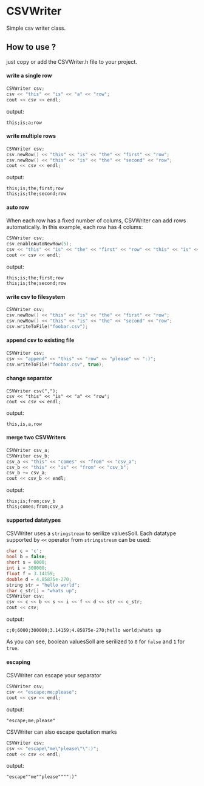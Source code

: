 # CSVWriter

Simple csv writer class.

## How to use ?

just copy or add the CSVWriter.h file to your project.

#### write a single row

```c++
CSVWriter csv;
csv << "this" << "is" << "a" << "row";
cout << csv << endl;
```

output:

```
this;is;a;row
```

#### write multiple rows

```c++
CSVWriter csv;
csv.newRow() << "this" << "is" << "the" << "first" << "row";
csv.newRow() << "this" << "is" << "the" << "second" << "row";
cout << csv << endl;
```

output:

```
this;is;the;first;row
this;is;the;second;row
```

#### auto row

When each row has a fixed number of colums, CSVWriter can add rows automatically. In this example, each row has 4
colums:

```c++
CSVWriter csv;
csv.enableAutoNewRow(5);
csv << "this" << "is" << "the" << "first" << "row" << "this" << "is" << "the" << "second" << "row";
cout << csv << endl;
```

output:

```
this;is;the;first;row
this;is;the;second;row
```

#### write csv to filesystem

```c++
CSVWriter csv;
csv.newRow() << "this" << "is" << "the" << "first" << "row";
csv.newRow() << "this" << "is" << "the" << "second" << "row";
csv.writeToFile("foobar.csv");
```

#### append csv to existing file

```c++
CSVWriter csv;
csv << "append" << "this" << "row" << "please" << ":)";
csv.writeToFile("foobar.csv", true);
```

#### change separator

```
CSVWriter csv(",");
csv << "this" << "is" << "a" << "row";
cout << csv << endl;
```

output:

```
this,is,a,row
```

#### merge two CSVWriters

```c++
CSVWriter csv_a;
CSVWriter csv_b;
csv_a << "this" << "comes" << "from" << "csv_a";
csv_b << "this" << "is" << "from" << "csv_b";
csv_b += csv_a;
cout << csv_b << endl;
```

output:

```
this;is;from;csv_b
this;comes;from;csv_a
```

#### supported datatypes

CSVWriter uses a `stringstream` to serilize valuesSoll. Each datatype supported by `<<` operator from `stringstresm` can
be used:

```c++
char c = 'c';
bool b = false;
short s = 6000;
int i = 300000;
float f = 3.14159;
double d = 4.85875e-270;
string str = "hello world";
char c_str[] = "whats up";
CSVWriter csv;
csv << c << b << s << i << f << d << str << c_str;
cout << csv;
```

output:

```
c;0;6000;300000;3.14159;4.85875e-270;hello world;whats up
```

As you can see, boolean valuesSoll are serilized to `0` for `false` and `1` for `true`.

#### escaping

CSVWriter can escape your separator

```c++
CSVWriter csv;
csv << "escape;me;please";
cout << csv << endl;
```

output:

```
"escape;me;please"
```

CSVWriter can also escape quotation marks

```c++
CSVWriter csv;
csv << "escape\"me\"please\"\":)";
cout << csv << endl;
```

output:

```
"escape""me""please"""":)"
```